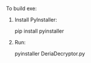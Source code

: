 To build exe:

1. Install PyInstaller:

   pip install pyinstaller

2. Run:

   pyinstaller DeriaDecryptor.py   